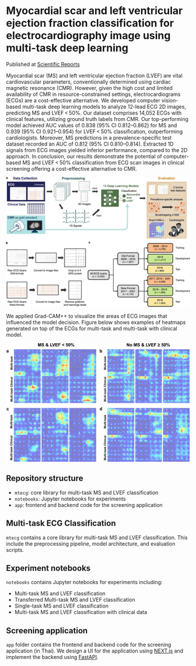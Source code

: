 # Myocardial scar and left ventricular ejection fraction classification for electrocardiography image using multi-task deep learning

Published at [Scientific Reports](https://www.nature.com/articles/s41598-024-58131-6)

Myocardial scar (MS) and left ventricular ejection fraction (LVEF) are vital cardiovascular parameters, conventionally determined using cardiac magnetic resonance (CMR). However, given the high cost and limited availability of CMR in resource-constrained settings, electrocardiograms (ECGs) are a cost-effective alternative. We developed computer vision-based multi-task deep learning models to analyze 12-lead ECG 2D images, predicting MS and LVEF < 50%. Our dataset comprises 14,052 ECGs with clinical features, utilizing ground truth labels from CMR. Our top-performing model achieved AUC values of 0.838 (95% CI 0.812–0.862) for MS and 0.939 (95% CI 0.921–0.954) for LVEF < 50% classification, outperforming cardiologists. Moreover, MS predictions in a prevalence-specific test dataset recorded an AUC of 0.812 (95% CI 0.810–0.814). Extracted 1D signals from ECG images yielded inferior performance, compared to the 2D approach. In conclusion, our results demonstrate the potential of computer-based MS and LVEF < 50% classification from ECG scan images in clinical screening offering a cost-effective alternative to CMR.

<img src="images/workflow.png"  width="700">

We applied Grad-CAM++ to visualize the areas of ECG images that influenced the model decision. Figure below shows examples of heatmaps generated on top of the ECGs for multi-task and multi-task with clinical model.

<img src="images/gradcam.png"  width="700">

## Repository structure

- `mtecg`: core library for multi-task MS and LVEF classification
- `notebooks`: Jupyter notebooks for experiments
- `app`: frontend and backend code for the screening application

## Multi-task ECG Classification

`mtecg` contains a core library for multi-task MS and LVEF classification. This include the preprocessing pipeline,
model architecture, and evaluation scripts.

## Experiment notebooks

`notebooks` contains Jupyter notebooks for experiments including:

- Multi-task MS and LVEF classification
- Transferred Multi-task MS and LVEF classification
- Single-task MS and LVEF classification
- Multi-task MS and LVEF classification with clinical data

## Screening application

`app` folder contains the frontend and backend code for the screening application (in Thai).
We design a UI for the application using [NEXT.js](https://nextjs.org/) and implement the backend
using [FastAPI](https://fastapi.tiangolo.com/).
